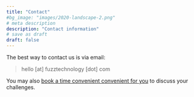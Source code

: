 ```yaml
---
title: "Contact"
#bg_image: "images/2020-landscape-2.png"
# meta description
description: "Contact information"
# save as draft
draft: false
---
```


The best way to contact us is via email: 
>hello [at] fuzztechnology [dot] com 

You may also [book a time convenient convenient for you](https://calendly.com/fuzztechnology) to discuss your challenges.